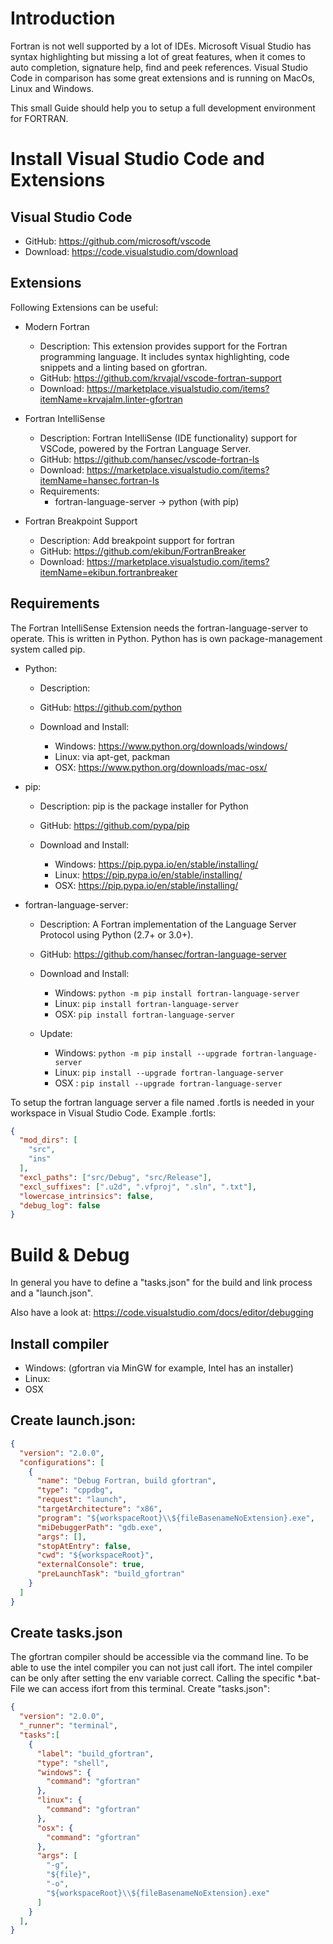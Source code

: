 # Introduction

Fortran is not well supported by a lot of IDEs. Microsoft Visual Studio has syntax highlighting but missing a lot of great features, when it comes to auto completion, signature help, find and peek references.
Visual Studio Code in comparison has some great extensions and is running on MacOs, Linux and Windows.

This small Guide should help you to setup a full development environment for FORTRAN.

# Install Visual Studio Code and Extensions

## Visual Studio Code

* GitHub: https://github.com/microsoft/vscode
* Download: https://code.visualstudio.com/download

## Extensions
Following Extensions can be useful:

* Modern Fortran

    * Description: This extension provides support for the Fortran programming language. It includes syntax highlighting, code snippets and a linting based on gfortran.
    * GitHub: https://github.com/krvajal/vscode-fortran-support
    * Download: https://marketplace.visualstudio.com/items?itemName=krvajalm.linter-gfortran

* Fortran IntelliSense

    * Description: Fortran IntelliSense (IDE functionality) support for VSCode, powered by the Fortran Language Server.
    * GitHub: https://github.com/hansec/vscode-fortran-ls
    * Download: https://marketplace.visualstudio.com/items?itemName=hansec.fortran-ls
    * Requirements:
      * fortran-language-server -> python (with pip)

* Fortran Breakpoint Support

    * Description: Add breakpoint support for fortran
    * GitHub: https://github.com/ekibun/FortranBreaker
    * Download: https://marketplace.visualstudio.com/items?itemName=ekibun.fortranbreaker



## Requirements

The Fortran IntelliSense Extension needs the fortran-language-server to operate.
This is written in Python. Python has is own package-management system called pip.

* Python:

    * Description:
    * GitHub: https://github.com/python
    * Download and Install:

        * Windows: https://www.python.org/downloads/windows/
        * Linux: via apt-get, packman
        * OSX: https://www.python.org/downloads/mac-osx/
* pip:

    * Description: pip is the package installer for Python
    * GitHub: https://github.com/pypa/pip
    * Download and Install:

        * Windows: https://pip.pypa.io/en/stable/installing/
        * Linux: https://pip.pypa.io/en/stable/installing/
        * OSX: https://pip.pypa.io/en/stable/installing/

* fortran-language-server:

    * Description: A Fortran implementation of the Language Server Protocol using Python (2.7+ or 3.0+).
    * GitHub: https://github.com/hansec/fortran-language-server
    * Download and Install:

        * Windows: ```python -m pip install fortran-language-server```
        * Linux: ```pip install fortran-language-server```
        * OSX: ```pip install fortran-language-server```
    * Update:

        * Windows: ```python -m pip install --upgrade fortran-language-server```
        * Linux: ```pip install --upgrade fortran-language-server```
        * OSX : ```pip install --upgrade fortran-language-server```

To setup the fortran language server a file named .fortls is needed in your workspace in Visual Studio Code. Example .fortls:
```JSON
{
  "mod_dirs": [
    "src",
    "ins"
  ],
  "excl_paths": ["src/Debug", "src/Release"],
  "excl_suffixes": [".u2d", ".vfproj", ".sln", ".txt"],
  "lowercase_intrinsics": false,
  "debug_log": false
}
```



# Build & Debug
In general you have to define a "tasks.json" for the build and link process and a "launch.json".

Also have a look at: https://code.visualstudio.com/docs/editor/debugging


## Install compiler
  * Windows: (gfortran via MinGW for example, Intel has an installer)
  * Linux:
  * OSX


## Create launch.json:

```JSON
{
  "version": "2.0.0",
  "configurations": [
    {
      "name": "Debug Fortran, build gfortran",
      "type": "cppdbg",
      "request": "launch",
      "targetArchitecture": "x86",
      "program": "${workspaceRoot}\\${fileBasenameNoExtension}.exe",
      "miDebuggerPath": "gdb.exe",
      "args": [],
      "stopAtEntry": false,
      "cwd": "${workspaceRoot}",
      "externalConsole": true,
      "preLaunchTask": "build_gfortran"
    }
  ]
}
```

## Create tasks.json
The gfortran compiler should be accessible via the command line.
To be able to use the intel compiler you can not just call ifort.
The intel compiler can be only after setting the env variable correct.
Calling the specific *.bat-File we can access ifort from this terminal.
Create "tasks.json":

```JSON
{
  "version": "2.0.0",
  "_runner": "terminal",
  "tasks":[
    {
      "label": "build_gfortran",
      "type": "shell",
      "windows": {
        "command": "gfortran"
      },
      "linux": {
        "command": "gfortran"
      },
      "osx": {
        "command": "gfortran"
      },
      "args": [
        "-g",
        "${file}",
        "-o",
        "${workspaceRoot}\\${fileBasenameNoExtension}.exe"
      ]
    }
  ],
}
```
